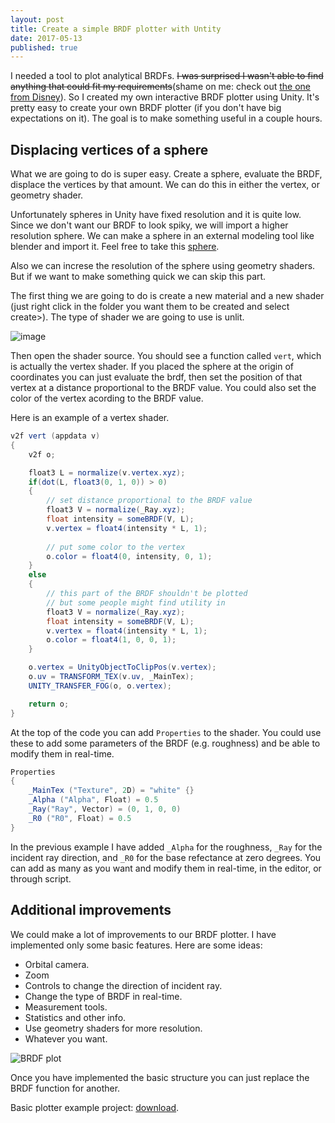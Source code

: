 ```yaml
---
layout: post
title: Create a simple BRDF plotter with Untity
date: 2017-05-13
published: true
---
```


I needed a tool to plot analytical BRDFs.
~~I was surprised I wasn't able to find anything that could fit my requirements~~(shame on me: check out [the one from Disney](https://github.com/wdas/brdf)).
So I created my own interactive BRDF plotter using Unity.
It's pretty easy to create your own BRDF plotter (if you don't have big expectations on it).
The goal is to make something useful in a couple hours.


## Displacing vertices of a sphere

What we are going to do is super easy. Create a sphere, evaluate the BRDF, displace the vertices by that amount. We can do this in either the vertex, or geometry shader.

Unfortunately spheres in Unity have fixed resolution and it is quite low.
Since we don't want our BRDF to look spiky, we will import a higher resolution sphere.
We can make a sphere in an external modeling tool like blender and import it. Feel free to take this [sphere](https://drive.google.com/file/d/0BwBC4DUnZLBXbU9xNWdNUWs4bnM/view?usp=sharing).

Also we can increse the resolution of the sphere using geometry shaders. But if we want to make something quick we can skip this part.

The first thing we are going to do is create a new material and a new shader (just right click in the folder you want them to be created and select create>). The type of shader we are going to use is unlit.

![image](http://i.imgur.com/rs5Ooi0.png)

Then open the shader source. You should see a function called `vert`, which is actually the vertex shader. If you placed the sphere at the origin of coordinates you can just evaluate the brdf, then set the position of that vertex at a distance proportional to the BRDF value.
You could also set the color of the vertex acording to the BRDF value.

Here is an example of a vertex shader.

```c#
v2f vert (appdata v)
{
	v2f o;

	float3 L = normalize(v.vertex.xyz);
	if(dot(L, float3(0, 1, 0)) > 0)
	{
		// set distance proportional to the BRDF value
		float3 V = normalize(_Ray.xyz);
		float intensity = someBRDF(V, L);
		v.vertex = float4(intensity * L, 1);
		
		// put some color to the vertex
		o.color = float4(0, intensity, 0, 1);
	}
	else
	{
		// this part of the BRDF shouldn't be plotted
		// but some people might find utility in
		float3 V = normalize(_Ray.xyz);
		float intensity = someBRDF(V, L);
		v.vertex = float4(intensity * L, 1);
		o.color = float4(1, 0, 0, 1);
	}

	o.vertex = UnityObjectToClipPos(v.vertex);
	o.uv = TRANSFORM_TEX(v.uv, _MainTex);
	UNITY_TRANSFER_FOG(o, o.vertex);

	return o;
}
```

At the top of the code you can add `Properties` to the shader.
You could use these to add some parameters of the BRDF (e.g. roughness) and be able to modify them in real-time.

```c#
Properties
{
    _MainTex ("Texture", 2D) = "white" {}
    _Alpha ("Alpha", Float) = 0.5
    _Ray("Ray", Vector) = (0, 1, 0, 0)
    _R0 ("R0", Float) = 0.5
}
```

In the previous example I have added `_Alpha` for the roughness, `_Ray` for the incident ray  direction, and `_R0` for the base refectance at zero degrees. You can add as many as you want and modify them in real-time, in the editor, or through script.

## Additional improvements

We could make a lot of improvements to our BRDF plotter. I have implemented only some basic features. Here are some ideas:
* Orbital camera.
* Zoom
* Controls to change the direction of incident ray.
* Change the type of BRDF in real-time.
* Measurement tools.
* Statistics and other info.
* Use geometry shaders for more resolution.
* Whatever you want.

![BRDF plot](http://i.imgur.com/sJq40wS.gif)

Once you have implemented the basic structure you can just replace the BRDF function for another.

Basic plotter example project: [download](https://drive.google.com/open?id=0BwBC4DUnZLBXU0NFMlZSU2hSQWs).


